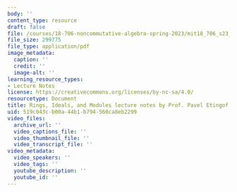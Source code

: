 ```yaml
---
body: ''
content_type: resource
draft: false
file: /courses/18-706-noncommutative-algebra-spring-2023/mit18_706_s23_notes_by_pavel_etingof.pdf
file_size: 299775
file_type: application/pdf
image_metadata:
  caption: ''
  credit: ''
  image-alt: ''
learning_resource_types:
- Lecture Notes
license: https://creativecommons.org/licenses/by-nc-sa/4.0/
resourcetype: Document
title: Rings, Ideals, and Modules lecture notes by Prof. Pavel Etingof
uid: 519c043c-b00a-44b1-b794-560ca8eb2299
video_files:
  archive_url: ''
  video_captions_file: ''
  video_thumbnail_file: ''
  video_transcript_file: ''
video_metadata:
  video_speakers: ''
  video_tags: ''
  youtube_description: ''
  youtube_id: ''
---
```

